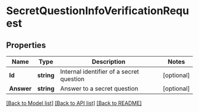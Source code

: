 # SecretQuestionInfoVerificationRequest

## Properties
Name | Type | Description | Notes
------------ | ------------- | ------------- | -------------
**Id** | **string** | Internal identifier of a secret question | [optional] 
**Answer** | **string** | Answer to a secret question | [optional] 

[[Back to Model list]](../README.md#documentation-for-models) [[Back to API list]](../README.md#documentation-for-api-endpoints) [[Back to README]](../README.md)


